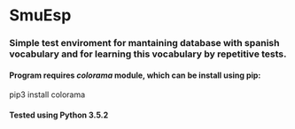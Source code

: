 # SmuEsp

### Simple test enviroment for mantaining database with spanish vocabulary and for learning this vocabulary by repetitive tests.

#### Program requires <i>colorama</i> module, which can be install using pip:
pip3 install colorama 

#### Tested using Python 3.5.2
